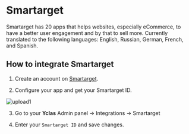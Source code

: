 # Smartarget

Smartarget has 20 apps that helps websites, especially eCommerce, to have a better user engagement and by that to sell more. Currently translated to the following languages: English, Russian, German, French, and Spanish.

## How to integrate Smartarget

1. Create an account on [Smartarget](https://smartarget.online/page_signup.html?ref=yclas).

2. Configure your app and get your Smartarget ID.

![upload1](https://raw.githubusercontent.com/yclas/guides/master/images/smartarget.png)

3. Go to your **Yclas** Admin panel -> Integrations -> Smartarget

4. Enter your `Smartarget ID` and save changes.
